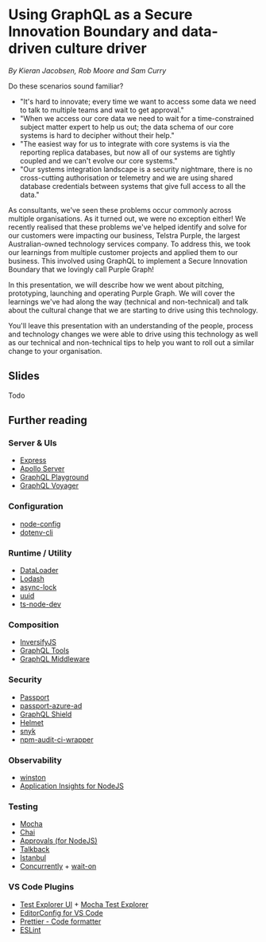 # Using GraphQL as a Secure Innovation Boundary and data-driven culture driver

*By Kieran Jacobsen, Rob Moore and Sam Curry*

Do these scenarios sound familiar?

* "It's hard to innovate; every time we want to access some data we need to talk to multiple teams and wait to get approval."
* "When we access our core data we need to wait for a time-constrained subject matter expert to help us out; the data schema of our core systems is hard to decipher without their help."
* "The easiest way for us to integrate with core systems is via the reporting replica databases, but now all of our systems are tightly coupled and we can't evolve our core systems."
* "Our systems integration landscape is a security nightmare, there is no cross-cutting authorisation or telemetry and we are using shared database credentials between systems that give full access to all the data."

As consultants, we've seen these problems occur commonly across multiple organisations. As it turned out, we were no exception either! We recently realised that these problems we've helped identify and solve for our customers were impacting our business, Telstra Purple, the largest Australian-owned technology services company. To address this, we took our learnings from multiple customer projects and applied them to our business. This involved using GraphQL to implement a Secure Innovation Boundary that we lovingly call Purple Graph!

In this presentation, we will describe how we went about pitching, prototyping, launching and operating Purple Graph. We will cover the learnings we've had along the way (technical and non-technical) and talk about the cultural change that we are starting to drive using this technology.

You'll leave this presentation with an understanding of the people, process and technology changes we were able to drive using this technology as well as our technical and non-technical tips to help you want to roll out a similar change to your organisation.

## Slides

Todo

## Further reading

### Server & UIs
 - [Express](https://expressjs.com/)
 - [Apollo Server](https://www.apollographql.com/docs/apollo-server/)
 - [GraphQL Playground](https://www.apollographql.com/docs/apollo-server/testing/graphql-playground/)
 - [GraphQL Voyager](https://github.com/APIs-guru/graphql-voyager#readme)
### Configuration
- [node-config](https://lorenwest.github.io/node-config/)
- [dotenv-cli](https://github.com/entropitor/dotenv-cli#readme)
### Runtime / Utility
- [DataLoader](https://github.com/graphql/dataloader)
- [Lodash](https://lodash.com/)
- [async-lock](https://github.com/rogierschouten/async-lock)
- [uuid](https://github.com/uuidjs/uuid#readme)
- [ts-node-dev](https://github.com/whitecolor/ts-node-dev#readme)
### Composition
 - [InversifyJS](http://inversify.io/)
 - [GraphQL Tools](https://github.com/ardatan/graphql-tools#readme)
 - [GraphQL Middleware](https://github.com/prisma-labs/graphql-middleware)
### Security
 - [Passport](http://www.passportjs.org/)
 - [passport-azure-ad](https://github.com/AzureAD/passport-azure-ad#readme)
 - [GraphQL Shield](https://github.com/maticzav/graphql-shield)
 - [Helmet](https://helmetjs.github.io/)
 - [snyk](https://github.com/snyk/snyk#readme)
 - [npm-audit-ci-wrapper](https://github.com/InfoSec812/npm-audit-ci-wrapper#readme)
### Observability
 - [winston](https://github.com/winstonjs/winston#readme)
 - [Application Insights for NodeJS](https://github.com/microsoft/ApplicationInsights-node.js#readme)
### Testing
 - [Mocha](https://mochajs.org/)
 - [Chai](https://www.chaijs.com/)
 - [Approvals (for NodeJS)](https://github.com/approvals/Approvals.NodeJS)
 - [Talkback](https://github.com/ijpiantanida/talkback#readme)
 - [Istanbul](https://istanbul.js.org/)
 - [Concurrently](https://github.com/kimmobrunfeldt/concurrently#readme) + [wait-on](https://github.com/jeffbski/wait-on#readme)
### VS Code Plugins
- [Test Explorer UI](https://marketplace.visualstudio.com/items?itemName=hbenl.vscode-test-explorer) + [Mocha Test Explorer](https://marketplace.visualstudio.com/items?itemName=oguimbal.vscode-mocha-test-adapterhttps://github.com/hbenl/vscode-mocha-test-adapter)
- [EditorConfig for VS Code](https://marketplace.visualstudio.com/items?itemName=EditorConfig.EditorConfig)
- [Prettier - Code formatter](https://marketplace.visualstudio.com/items?itemName=esbenp.prettier-vscode)
- [ESLint](https://marketplace.visualstudio.com/items?itemName=dbaeumer.vscode-eslint)